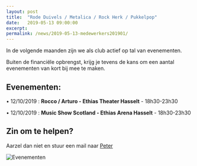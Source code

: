 ```yaml
---
layout: post
title:  "Rode Duivels / Metalica / Rock Herk / Pukkelpop"
date:   2019-05-13 09:00:00
excerpt: 
permalink: /news/2019-05-13-medewerkers201901/
---
```



In de volgende maanden zijn we als club actief op tal van evenementen.

Buiten de financiële opbrengst, krijg je tevens de kans om een aantal evenementen van kort bij mee te maken.

## Evenementen:

•	12/10/2019 : **Rocco / Arturo - Ethias Theater Hasselt** - 18h30-23h30

•	12/10/2019 : **Music Show Scotland - Ethias Arena Hasselt** - 18h30-23h30

## Zin om te helpen?

Aarzel dan niet en stuur een mail naar [Peter](mailto://evenementen@kbbczolder.be)

![Evenementen](/news/img/biertap.jpg)
